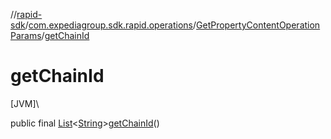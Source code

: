 //[rapid-sdk](../../../index.md)/[com.expediagroup.sdk.rapid.operations](../index.md)/[GetPropertyContentOperationParams](index.md)/[getChainId](get-chain-id.md)

# getChainId

[JVM]\

public final [List](https://docs.oracle.com/javase/8/docs/api/java/util/List.html)&lt;[String](https://docs.oracle.com/javase/8/docs/api/java/lang/String.html)&gt;[getChainId](get-chain-id.md)()
